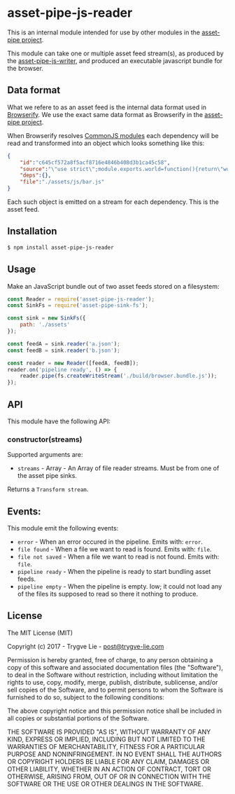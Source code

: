# asset-pipe-js-reader

This is an internal module intended for use by other modules in the [asset-pipe project][asset-pipe].

This module can take one or multiple asset feed stream(s), as produced by the [asset-pipe-js-writer][asset-pipe-js-writer], and produced an executable javascript bundle for the browser.



## Data format

What we refere to as an asset feed is the internal data format used in [Browserify][browserify]. We
use the exact same data format as Browserify in the [asset-pipe project][asset-pipe].

When Browserify resolves [CommonJS modules][commonjs] each dependency will be read and transformed
into an object which looks something like this:

```json
{
    "id":"c645cf572a8f5acf8716e4846b408d3b1ca45c58",
    "source":"\"use strict\";module.exports.world=function(){return\"world\"};",
    "deps":{},
    "file":"./assets/js/bar.js"
}
```

Each such object is emitted on a stream for each dependency. This is the asset feed.



## Installation

```bash
$ npm install asset-pipe-js-reader
```


## Usage

Make an JavaScript bundle out of two asset feeds stored on a filesystem:

```js
const Reader = require('asset-pipe-js-reader');
const SinkFs = require('asset-pipe-sink-fs');

const sink = new SinkFs({
    path: './assets'
});

const feedA = sink.reader('a.json');
const feedB = sink.reader('b.json');

const reader = new Reader([feedA, feedB]);
reader.on('pipeline ready', () => {
    reader.pipe(fs.createWriteStream('./build/browser.bundle.js'));
});
```



## API

This module have the following API:

### constructor(streams)

Supported arguments are:

 * `streams` - Array - An Array of file reader streams. Must be from one of the asset pipe sinks.

Returns a `Transform stream`.



## Events:

This module emit the following events:

 - `error` -  When an error occured in the pipeline. Emits with: `error`.
 - `file found` - When a file we want to read is found. Emits with: `file`.
 - `file not saved` -  When a file we want to read is not found. Emits with: `file`.
 - `pipeline ready` - When the pipeline is ready to start bundling asset feeds.
 - `pipeline empty` - When the pipeline is empty. Iow; it could not load any of the files its supposed to read so there it nothing to produce.



## License

The MIT License (MIT)

Copyright (c) 2017 - Trygve Lie - post@trygve-lie.com

Permission is hereby granted, free of charge, to any person obtaining a copy
of this software and associated documentation files (the "Software"), to deal
in the Software without restriction, including without limitation the rights
to use, copy, modify, merge, publish, distribute, sublicense, and/or sell
copies of the Software, and to permit persons to whom the Software is
furnished to do so, subject to the following conditions:

The above copyright notice and this permission notice shall be included in
all copies or substantial portions of the Software.

THE SOFTWARE IS PROVIDED "AS IS", WITHOUT WARRANTY OF ANY KIND, EXPRESS OR
IMPLIED, INCLUDING BUT NOT LIMITED TO THE WARRANTIES OF MERCHANTABILITY,
FITNESS FOR A PARTICULAR PURPOSE AND NONINFRINGEMENT. IN NO EVENT SHALL THE
AUTHORS OR COPYRIGHT HOLDERS BE LIABLE FOR ANY CLAIM, DAMAGES OR OTHER
LIABILITY, WHETHER IN AN ACTION OF CONTRACT, TORT OR OTHERWISE, ARISING FROM,
OUT OF OR IN CONNECTION WITH THE SOFTWARE OR THE USE OR OTHER DEALINGS IN
THE SOFTWARE.



[commonjs]: https://nodejs.org/docs/latest/api/modules.html
[asset-pipe]: https://github.com/asset-pipe
[browserify]: https://github.com/substack/node-browserify
[asset-pipe-js-writer]: https://github.com/asset-pipe/asset-pipe-js-writer
